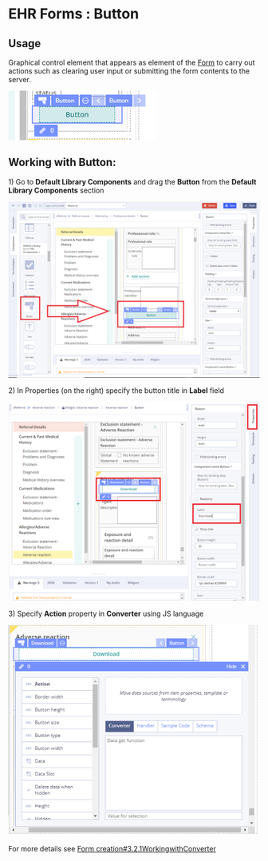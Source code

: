 # EHR Forms : Button

## Usage <a id="Button-Usage"></a>

Graphical control element that appears as element of the [Form](ehr-forms-forms-in-detail.md) to carry out actions such as clearing user input or submitting the form contents to the server.

![](.gitbook/assets/34839799.png)

## Working with Button: <a id="Button-WorkingwithButton:"></a>

1\) Go to **Default Library Components** and drag the **Button** from the **Default Library Components** section

![](.gitbook/assets/34839598.png)

2\) In Properties \(on the right\) specify the button title in **Label** field

![](.gitbook/assets/34839613.png)

3\) Specify **Action** property in **Converter** using JS language

![](.gitbook/assets/34839634.png)

For more details see [Form creation\#3.2.1WorkingwithConverter](ehr-forms-form-creation.md#Formcreation-3.2.1WorkingwithConverter)

